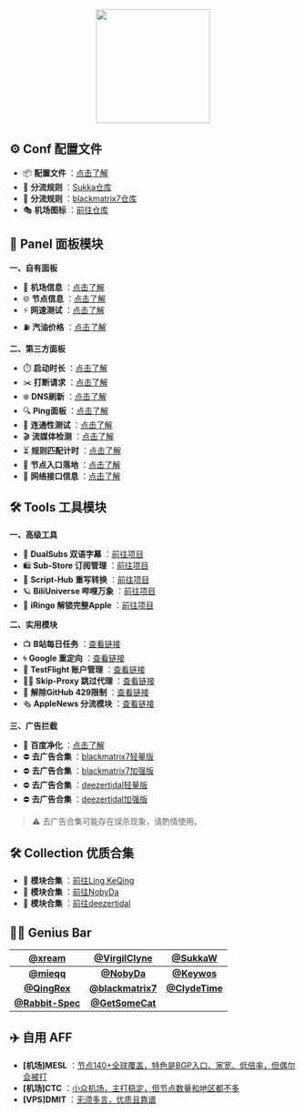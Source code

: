 <div align="center">
 <img src="https://raw.githubusercontent.com/cc63/Surge/main/Module/Surge.png" width="200">
</div>

## ⚙️ Conf 配置文件
-  📦 **配置文件** ：[点击了解](https://github.com/cc63/Surge/tree/main/Conf)
-  💾 **分流规则** ：[Sukka仓库](https://ruleset.skk.moe)
-  💾 **分流规则** ：[blackmatrix7仓库](https://github.com/blackmatrix7/ios_rule_script/tree/master/rule/Surge)
-  🎭 **机场图标** ：[前往仓库](https://github.com/cc63/ICON)


## 🌠 Panel 面板模块

**一、自有面板**
- 🚁 **机场信息** ：[点击了解](https://github.com/cc63/Surge/tree/main/Module/Panel/Sub-info)
- 🌐 **节点信息** ：[点击了解](https://github.com/cc63/Surge/tree/main/Module/Panel/IP-info)
- ⚡️ **网速测试** ：[点击了解](https://github.com/cc63/Surge/tree/main/Module/Panel/Speed)
- ⛽ **汽油价格** ：[点击了解](https://github.com/cc63/Surge/tree/main/Module/Panel/QiYou)

**二、第三方面板**
- ⏱️ **启动时长** ：[点击了解](https://github.com/Rabbit-Spec/Surge/tree/Master/Module/Panel/Surge-Pro)
- ✂️ **打断请求** ：[点击了解](https://github.com/cc63/Surge/tree/main/Module/Panel/Cut)
- ❄️ **DNS刷新** ：[点击了解](https://github.com/Rabbit-Spec/Surge/tree/Master/Module/Panel/Flush-DNS)
- 🔍 **Ping面板** ：[点击了解](https://github.com/Keywos/rule/tree/main/script/ping)
- 🎯 **连通性测试** ：[点击了解](https://github.com/cc63/Surge/tree/main/Module/Panel/Connectivity_Test)
- 🎬️ **流媒体检测** ：[点击了解](https://github.com/Rabbit-Spec/Surge/tree/Master/Module/Panel/Stream-All)
- ⏳ **规则匹配计时** ：[点击了解](https://github.com/cc63/Surge/tree/main/Module/Panel/MatchTime)
- 🪩 **节点入口落地** ：[点击了解](https://github.com/cc63/Surge/tree/main/Module/Panel/Net-X)
- 🛜 **网络接口信息** ：[点击了解](https://github.com/cc63/Surge/tree/main/Module/Panel/interface-info)



## 🛠️ Tools 工具模块

**一、高级工具**

- 🍿️ **DualSubs 双语字幕** ：[前往项目](https://dualsubs.github.io/)
- 🛍️ **Sub-Store 订阅管理** ：[前往项目](https://github.com/sub-store-org/Sub-Store/tree/master/config)
- 📝 **Script-Hub 重写转换** ：[前往项目](https://github.com/Script-Hub-Org/Script-Hub)
- 🪐 **BiliUniverse 哔哩万象** ：[前往项目](https://biliuniverse.io/)
- 🍎 **iRingo 解锁完整Apple** ：[前往项目](https://nsringo.github.io/)

**二、实用模块**

- 📺 **B站每日任务** ：[查看链接](https://raw.githubusercontent.com/ClydeTime/BiliBili/main/modules/BiliBiliDailyBonus.sgmodule)
- 🌀 **Google 重定向** ：[查看链接](https://raw.githubusercontent.com/cc63/Surge/main/Module/Spec/Google_Rewrite.sgmodule)
- 🛟 **TestFlight 账户管理** ：[查看链接](https://raw.githubusercontent.com/NobyDa/Script/master/Surge/Module/TestFlightAccount.sgmodule)
- 🏄‍♂️ **Skip-Proxy 跳过代理** ：[查看链接](https://raw.githubusercontent.com/mieqq/mieqq/master/skip-proxy-lists.sgmodule)
- 🔐 **解除GitHub 429限制** ：[查看链接](https://raw.githubusercontent.com/cc63/Surge/main/Module/Spec/429.sgmodule)
- 🗞️ **AppleNews 分流模块** ：[查看链接](https://raw.githubusercontent.com/cc63/Surge/main/Module/Spec/News.sgmodule)

**三、广告拦截**

- 🌝 **百度净化** ：[点击了解](https://github.com/Keywos/rule/tree/main/script/baidu_index)
- ⛔️ **去广告合集** ：[blackmatrix7轻量版](https://raw.githubusercontent.com/blackmatrix7/ios_rule_script/master/rewrite/Surge/AdvertisingLite/AdvertisingLite_Mock.sgmodule)
- ⛔️ **去广告合集** ：[blackmatrix7加强版](https://raw.githubusercontent.com/blackmatrix7/ios_rule_script/refs/heads/master/rewrite/Surge/Advertising/Advertising_Mock.sgmodule)
- ⛔️ **去广告合集** ：[deezertidal轻量版](https://whatshub.top/module/adlite.sgmodule)
- ⛔️ **去广告合集** ：[deezertidal加强版](https://whatshub.top/module/startingad.sgmodule)

> ⚠️ 去广告合集可能存在误杀现象，请酌情使用。<br>

## 🛠️ Collection 优质合集

- 💼 **模块合集** ：[前往Ling KeQing](https://surge.qingr.moe)
- 💼 **模块合集** ：[前往NobyDa](https://github.com/NobyDa/Script/tree/master/Surge/Module)
- 💼 **模块合集** ：[前往deezertidal](https://github.com/deezertidal/Surge_Module)

## 🧑‍💻 Genius Bar
| [@xream](https://github.com/xream/scripts/tree/main/surge/modules)  | [@VirgilClyne](https://github.com/VirgilClyne) |[**@SukkaW**](https://github.com/SukkaW/Surge/)  | 
|:---:|:---:|:---:|
| [**@mieqq**](https://github.com/mieqq/mieqq) | [**@NobyDa**](https://github.com/NobyDa/Script)  | [**@Keywos**](https://github.com/Keywos/rule/tree/main/script)  |
| [**@QingRex**](https://github.com/QingRex/LoonKissSurge/) | [**@blackmatrix7**](https://github.com/blackmatrix7/ios_rule_script)  | [**@ClydeTime**](https://github.com/ClydeTime)  |
| [**@Rabbit-Spec**](https://github.com/Rabbit-Spec/Surge)  | [**@GetSomeCat**](https://github.com/getsomecat/GetSomeCats/tree/Surge/modules)  |   | 




## ✈️ 自用 AFF

- **[机场]MESL** ：[节点140+全球覆盖，特色是BGP入口、家宽、低倍率，但偶尔会被打](https://in.mesl.cloud/#/register?code=ew06hQ6A)
- **[机场]CTC** ：[小众机场，主打稳定，但节点数量和地区都不多](https://www.jinglongyu.com/#/register?code=ZlsRp5La)
- **[VPS]DMIT** ：[无须多言，优质且靠谱](https://www.dmit.io/aff.php?aff=11797)
